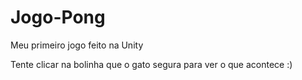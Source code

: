 # Jogo-Pong
Meu primeiro jogo feito na Unity

Tente clicar na bolinha que o gato segura para ver o que acontece :)
